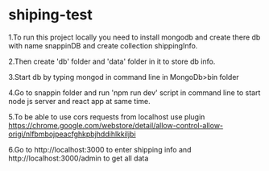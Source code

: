 # shiping-test
1.To run this project locally you need to install mongodb and create there db with name snappinDB and create collection shippingInfo.

2.Then create 'db' folder and 'data' folder in it to store db info.

3.Start db by typing mongod in command line in MongoDb>bin folder

4.Go to snappin folder and run 'npm run dev' script in command line to start node js server and react app at same time.

5.To be able to use cors requests from localhost use plugin https://chrome.google.com/webstore/detail/allow-control-allow-origi/nlfbmbojpeacfghkpbjhddihlkkiljbi

6.Go to  http://localhost:3000 to enter shipping info and http://localhost:3000/admin to get all data  

